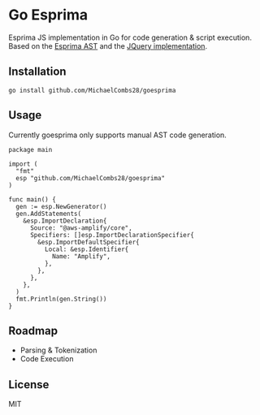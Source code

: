 # Go Esprima

Esprima JS implementation in Go for code generation & script execution. Based on the [Esprima AST](https://esprima.org/) and
the [JQuery implementation](https://github.com/jquery/esprima/).

## Installation

```
go install github.com/MichaelCombs28/goesprima
```

## Usage

Currently goesprima only supports manual AST code generation.

```
package main

import (
  "fmt"
  esp "github.com/MichaelCombs28/goesprima"
)

func main() {
  gen := esp.NewGenerator()
  gen.AddStatements(
    &esp.ImportDeclaration{
      Source: "@aws-amplify/core",
      Specifiers: []esp.ImportDeclarationSpecifier{
        &esp.ImportDefaultSpecifier{
          Local: &esp.Identifier{
            Name: "Amplify",
          },
        },
      },
    },
  )
  fmt.Println(gen.String())
}
```

## Roadmap

- Parsing & Tokenization
- Code Execution

## License

MIT
